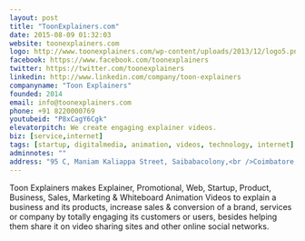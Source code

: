 ```yaml
---
layout: post
title: "ToonExplainers.com"
date: 2015-08-09 01:32:03
website: toonexplainers.com
logo: http://www.toonexplainers.com/wp-content/uploads/2013/12/logo5.png
facebook: https://www.facebook.com/toonexplainers
twitter: https://twitter.com/toonexplainers
linkedin: http://www.linkedin.com/company/toon-explainers
companyname: "Toon Explainers"
founded: 2014
email: info@toonexplainers.com
phone: +91 8220000769
youtubeid: "P8xCagY6Cgk"
elevatorpitch: We create engaging explainer videos.
biz: [service,internet]
tags: [startup, digitalmedia, animation, videos, technology, internet]
adminnotes: ""
address: "95 C, Maniam Kaliappa Street, Saibabacolony,<br />Coimbatore, Tamilnadu - 641038, India."
---
```

Toon Explainers makes Explainer, Promotional, Web, Startup, Product, Business, Sales, Marketing & Whiteboard Animation Videos to explain a business and its products, increase sales & conversion of a brand, services or company by totally engaging its customers or users, besides helping them share it on video sharing sites and other online social networks.
